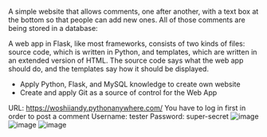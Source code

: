 A simple website that allows comments, one after another, with a text box at the bottom so that people can add new ones. All of those comments are being stored in a database:

A web app in Flask, like most frameworks, consists of two kinds of files: source code, which is written in Python, and templates, which are written in an extended version of HTML. The source code says what the web app should do, and the templates say how it should be displayed.

- Apply Python, Flask, and MySQL knowledge to create own website
- Create and apply Git as a source of control for the Web App

URL: https://woshiiandy.pythonanywhere.com/
You have to log in first in order to post a comment
Username: tester
Password: super-secret
![image](https://github.com/ndtwx/Scratchpad/assets/90675009/7c5fa8b3-8fe6-4e15-b88e-1cee4354bc97)
![image](https://github.com/ndtwx/Scratchpad/assets/90675009/90b4aa4e-253e-4095-997d-fd87e9f1cb55)
![image](https://github.com/ndtwx/Scratchpad/assets/90675009/acf0a870-f979-4d41-947b-db2fc804fc43)

